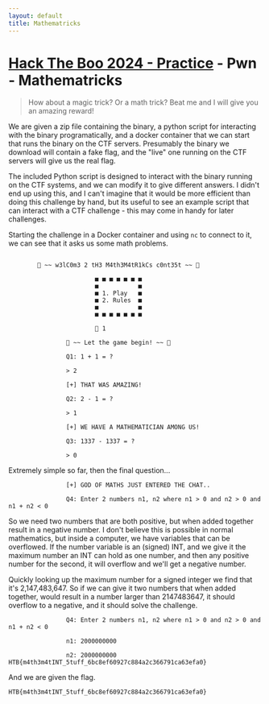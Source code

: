 ```yaml
---
layout: default
title: Mathematricks
---
```


# [Hack The Boo 2024 - Practice](index.md) - Pwn - Mathematricks

> How about a magic trick? Or a math trick? Beat me and I will give you an amazing reward!

We are given a zip file containing the binary, a python script for interacting with the binary programatically, and a docker container that we can start that runs the binary on the CTF servers. Presumably the binary we download will contain a fake flag, and the "live" one running on the CTF servers will give us the real flag.

The included Python script is designed to interact with the binary running on the CTF systems, and we can modify it to give different answers. I didn't end up using this, and I can't imagine that it would be more efficient than doing this challenge by hand, but its useful to see an example script that can interact with a CTF challenge - this may come in handy for later challenges.

Starting the challenge in a Docker container and using `nc` to connect to it, we can see that it asks us some math problems.

```

        🎉 ~~ w3lC0m3 2 tH3 M4th3M4tR1kCs c0nt35t ~~ 🎉

                        ■ ■ ■ ■ ■ ■ ■
                        ■           ■
                        ■ 1. Play   ■
                        ■ 2. Rules  ■
                        ■           ■
                        ■ ■ ■ ■ ■ ■ ■

                        🥸 1

                🎉 ~~ Let the game begin! ~~ 🎉

                Q1: 1 + 1 = ?

                > 2

                [+] THAT WAS AMAZING!

                Q2: 2 - 1 = ?

                > 1

                [+] WE HAVE A MATHEMATICIAN AMONG US!

                Q3: 1337 - 1337 = ?

                > 0
```

Extremely simple so far, then the final question...

```
                [+] GOD OF MATHS JUST ENTERED THE CHAT..

                Q4: Enter 2 numbers n1, n2 where n1 > 0 and n2 > 0 and n1 + n2 < 0

```

So we need two numbers that are both positive, but when added together result in a negative number.
I don't believe this is possible in normal mathematics, but inside a computer, we have variables that can be overflowed. If the number variable is an (signed) INT, and we give it the maximum number an INT can hold as one number, and then any positive number for the second, it will overflow and we'll get a negative number. 

Quickly looking up the maximum number for a signed integer we find that it's 2,147,483,647. So if we can give it two numbers that when added together, would result in a number larger than 2147483647, it should overflow to a negative, and it should solve the challenge.

```
                Q4: Enter 2 numbers n1, n2 where n1 > 0 and n2 > 0 and n1 + n2 < 0

                n1: 2000000000

                n2: 2000000000
HTB{m4th3m4tINT_5tuff_6bc8ef60927c884a2c366791ca63efa0}
```

And we are given the flag.

```
HTB{m4th3m4tINT_5tuff_6bc8ef60927c884a2c366791ca63efa0}
```